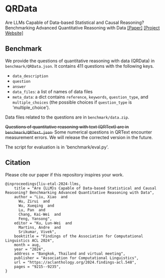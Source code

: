 
# QRData
Are LLMs Capable of Data-based Statistical and Causal Reasoning? Benchmarking Advanced Quantitative Reasoning with Data
<a href="https://arxiv.org/abs/2402.17644">[Paper]</a> <a href="https://xxxiaol.github.io/QRData/">[Project Website]</a>

## Benchmark
We provide the questions of quantitative reasoning with data (QRData) in `benchmark/QRData.json`. It contains 411 questions with the following keys.
 - `data_description`
 - `question`
 - `answer`
 - `data_files`: a list of names of data files
 - `meta_data`: a dict contains `reference`, `keywords`, `question_type`, and `multiple_choices` (the possible choices if `question_type` is 'multiple_choice').

Data files related to the questions are in `benchmark/data.zip`.

~~Questions of quantitative reasoning with text (QRText) are in `benchmark/QRText.json`.~~ 
Some numerical questions in QRText encounter measurement errors. We will release the corrected version in the future.

The script for evaluation is in 'benchmark/eval.py'. 

## Citation
 Please cite our paper if this repository inspires your work.
```
@inproceedings{liu-etal-2024-llms,
    title = "Are {LLM}s Capable of Data-based Statistical and Causal Reasoning? Benchmarking Advanced Quantitative Reasoning with Data",
    author = "Liu, Xiao  and
      Wu, Zirui  and
      Wu, Xueqing  and
      Lu, Pan  and
      Chang, Kai-Wei  and
      Feng, Yansong",
    editor = "Ku, Lun-Wei  and
      Martins, Andre  and
      Srikumar, Vivek",
    booktitle = "Findings of the Association for Computational Linguistics ACL 2024",
    month = aug,
    year = "2024",
    address = "Bangkok, Thailand and virtual meeting",
    publisher = "Association for Computational Linguistics",
    url = "https://aclanthology.org/2024.findings-acl.548",
    pages = "9215--9235",
}
```